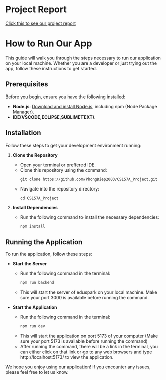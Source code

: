 # Project Report

[Click this to see our project report](https://docs.google.com/document/d/1x9alavpD6gI5OQ_iPbRXiWjxOGYzCEBzQfynOkgoORY/edit?usp=sharing)

# How to Run Our App

This guide will walk you through the steps necessary to run our application on your local machine. Whether you are a developer or just trying out the app, follow these instructions to get started.

## Prerequisites

Before you begin, ensure you have the following installed:
- **Node.js**: [Download and install Node.js](https://nodejs.org/en/download/), including npm (Node Package Manager).
- **IDE(VSCODE,ECLIPSE,SUBLIMETEXT)**.

## Installation

Follow these steps to get your development environment running:

1. **Clone the Repository**
   - Open your terminal or preffered IDE.
   - Clone this repository using the command:
     ```
     git clone https://github.com/PhongDiep2003/CS157A_Project.git
     ```
   - Navigate into the repository directory:
     ```
     cd CS157A_Project
     ```

2. **Install Dependencies**
   - Run the following command to install the necessary dependencies:
     ```
     npm install
     ```

## Running the Application

To run the application, follow these steps:

- **Start the Server**
  - Run the following command in the terminal:
    ```
    npm run backend
    ```
  - This will start the server of eduspark on your local machine. Make sure your port 3000 is available before running the command.

- **Start the Application**
  - Run the following command in the terminal:
    ```
    npm run dev
    ```
  - This will start the application on port 5173 of your computer (Make sure your port 5173 is available before running the command)
  - After running the command, there will be a link in the terminal, you can either click on that link or go to any web browsers and type http://localhost:5173/ to view the application. 

We hope you enjoy using our application! If you encounter any issues, please feel free to let us know.

